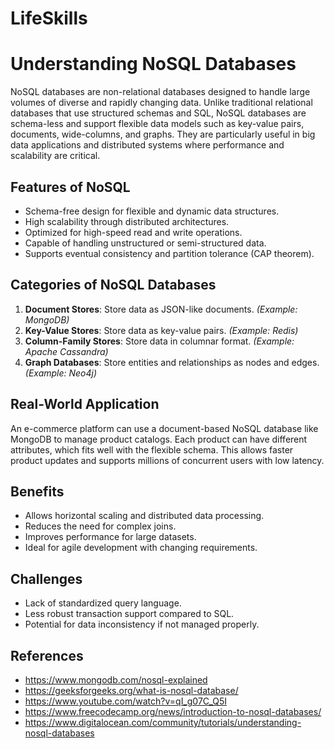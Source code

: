 # LifeSkills

# Understanding NoSQL Databases

NoSQL databases are non-relational databases designed to handle large volumes of diverse and rapidly changing data. Unlike traditional relational databases that use structured schemas and SQL, NoSQL databases are schema-less and support flexible data models such as key-value pairs, documents, wide-columns, and graphs. They are particularly useful in big data applications and distributed systems where performance and scalability are critical.

## Features of NoSQL

* Schema-free design for flexible and dynamic data structures.
* High scalability through distributed architectures.
* Optimized for high-speed read and write operations.
* Capable of handling unstructured or semi-structured data.
* Supports eventual consistency and partition tolerance (CAP theorem).

## Categories of NoSQL Databases

1. **Document Stores**: Store data as JSON-like documents. *(Example: MongoDB)*
2. **Key-Value Stores**: Store data as key-value pairs. *(Example: Redis)*
3. **Column-Family Stores**: Store data in columnar format. *(Example: Apache Cassandra)*
4. **Graph Databases**: Store entities and relationships as nodes and edges. *(Example: Neo4j)*

## Real-World Application

An e-commerce platform can use a document-based NoSQL database like MongoDB to manage product catalogs. Each product can have different attributes, which fits well with the flexible schema. This allows faster product updates and supports millions of concurrent users with low latency.

## Benefits

* Allows horizontal scaling and distributed data processing.
* Reduces the need for complex joins.
* Improves performance for large datasets.
* Ideal for agile development with changing requirements.

## Challenges

* Lack of standardized query language.
* Less robust transaction support compared to SQL.
* Potential for data inconsistency if not managed properly.

## References

* https://www.mongodb.com/nosql-explained  
* https://geeksforgeeks.org/what-is-nosql-database/  
* https://www.youtube.com/watch?v=qI_g07C_Q5I  
* https://www.freecodecamp.org/news/introduction-to-nosql-databases/  
* https://www.digitalocean.com/community/tutorials/understanding-nosql-databases  
